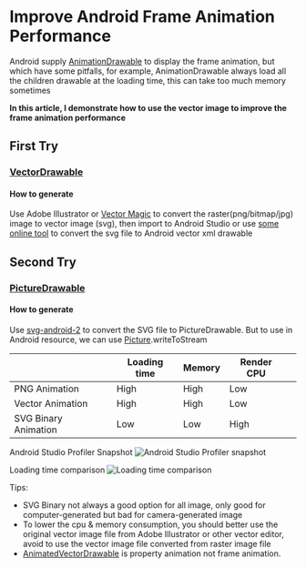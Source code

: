 # Improve Android Frame Animation Performance
Android supply [AnimationDrawable](https://developer.android.com/reference/android/graphics/drawable/AnimationDrawable "AnimationDrawable") to display the frame animation, but which have some pitfalls, for example, AnimationDrawable always load all the children drawable at the loading time, this can take too much memory sometimes

**In this article, I demonstrate how to use the vector image to improve the frame animation performance**

## First Try
### [VectorDrawable](https://developer.android.com/reference/android/graphics/drawable/VectorDrawable "VectorDrawable")
#### How to generate
Use Adobe Illustrator or [Vector Magic](https://vectormagic.com/ "Vector Magic") to convert the raster(png/bitmap/jpg) image to vector image (svg), then import to Android Studio or use [some online tool](https://inloop.github.io/svg2android/ "some online tool") to convert the svg file to Android vector xml drawable

## Second Try
### [PictureDrawable](https://developer.android.com/reference/android/graphics/drawable/PictureDrawable "PictureDrawable")
#### How to generate
Use [svg-android-2](https://code.google.com/archive/p/svg-android-2/ "svg-android-2") to convert the SVG file to PictureDrawable. But to use in Android resource, we can use [Picture](https://developer.android.com/reference/android/graphics/Picture "Picture").writeToStream

|   | Loading time  | Memory  | Render CPU  |   |
| ------------ | ------------ | ------------ | ------------ | ------------ |
| PNG Animation  | High  | High  | Low  |   |
| Vector Animation  | High  | High  | Low  |   |
| SVG Binary Animation  | Low  | Low  | High  |  |


Android Studio Profiler Snapshot
![Android Studio Profiler snapshot](https://github.com/wjtxyz/AndroidVectorFrameAnimation/blob/master/PNGvsVectorvsSVGBinary.png?raw=true "Android Studio Profiler snapshot")

Loading time comparison
![Loading time comparison](https://github.com/wjtxyz/AndroidVectorFrameAnimation/blob/master/PNGvsVectorvsSVGBinary2.png?raw=true "Loading time comparison")

Tips:
- SVG Binary not always a good option for all image, only good for computer-generated but bad for camera-generated image
- To lower the cpu & memory consumption,  you should better use the original vector image file from Adobe Illustrator or other vector editor, avoid to use the vector image file converted from raster image file
- [AnimatedVectorDrawable](https://developer.android.com/reference/android/graphics/drawable/AnimatedVectorDrawable "AnimatedVectorDrawable") is property animation not frame animation.



